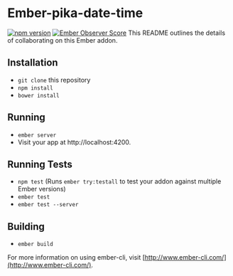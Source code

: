 # Ember-pika-date-time

[![npm version](https://badge.fury.io/js/ember-pika-date-time.svg)](http://badge.fury.io/js/ember-pika-date-time)
[![Ember Observer Score](http://emberobserver.com/badges/ember-pika-date-time.svg)](http://emberobserver.com/addons/ember-pika-date-time)
This README outlines the details of collaborating on this Ember addon.

## Installation

* `git clone` this repository
* `npm install`
* `bower install`

## Running

* `ember server`
* Visit your app at http://localhost:4200.

## Running Tests

* `npm test` (Runs `ember try:testall` to test your addon against multiple Ember versions)
* `ember test`
* `ember test --server`

## Building

* `ember build`

For more information on using ember-cli, visit [http://www.ember-cli.com/](http://www.ember-cli.com/).
